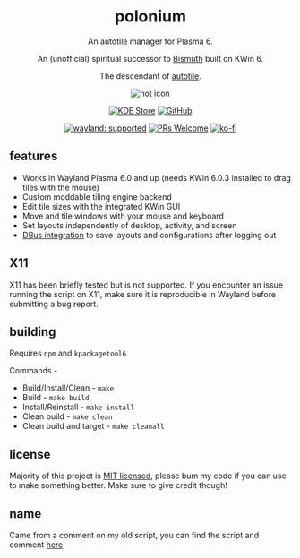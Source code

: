 <div align="center">

# polonium

An autotile manager for Plasma 6.

An (unofficial) spiritual successor to [Bismuth](https://github.com/Bismuth-Forge/bismuth) built on KWin 6.

The descendant of [autotile](https://github.com/zeroxoneafour/kwin-autotile).

![hot icon](https://raw.githubusercontent.com/zeroxoneafour/polonium/master/docs/logo.svg)

[![KDE Store](https://img.shields.io/badge/KDE%20Store-Install-blue?style=for-the-badge&logo=KDE&logoColor=white&labelColor=blue)](https://store.kde.org/p/2140417)
[![GitHub](https://img.shields.io/badge/GitHub-Source%20Code-grey?style=for-the-badge&logo=GitHub&logoColor=white&labelColor=grey)](https://github.com/zeroxoneafour/polonium)

[![wayland: supported](https://img.shields.io/badge/Wayland-Ready-blue?logo=kde)](https://community.kde.org/KWin/Wayland)
[![PRs Welcome](https://img.shields.io/badge/PRs-welcome-brightgreen.svg)](https://makeapullrequest.com)
[![ko-fi](https://img.shields.io/badge/-Support%20me%20on%20Ko--Fi-orange?logo=kofi&logoColor=white)](https://ko-fi.com/zeroxoneafour)

</div>

## features

-   Works in Wayland Plasma 6.0 and up (needs KWin 6.0.3 installed to drag tiles with the mouse)
-   Custom moddable tiling engine backend
-   Edit tile sizes with the integrated KWin GUI
-   Move and tile windows with your mouse and keyboard
-   Set layouts independently of desktop, activity, and screen
-   [DBus integration](https://github.com/zeroxoneafour/dbus-saver) to save layouts and configurations after logging out

## X11

X11 has been briefly tested but is not supported. If you encounter an issue running the script on X11, make sure it is reproducible in Wayland before submitting a bug report.

## building

Requires `npm` and `kpackagetool6`

Commands -

-   Build/Install/Clean - `make`
-   Build - `make build`
-   Install/Reinstall - `make install`
-   Clean build - `make clean`
-   Clean build and target - `make cleanall`

## license

Majority of this project is [MIT licensed](https://github.com/zeroxoneafour/polonium/blob/master/license.txt), please bum my code if you can use to make something better. Make sure to give credit though!

## name

Came from a comment on my old script, you can find the script and comment [here](https://store.kde.org/p/2003956)
